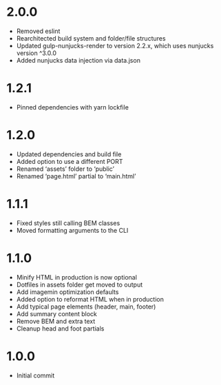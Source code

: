 # 2.0.0

- Removed eslint  
- Rearchitected build system and folder/file structures  
- Updated gulp-nunjucks-render to version 2.2.x, which uses nunjucks version ^3.0.0  
- Added nunjucks data injection via data.json  

# 1.2.1

- Pinned dependencies with yarn lockfile  

# 1.2.0

- Updated dependencies and build file  
- Added option to use a different PORT  
- Renamed ‘assets’ folder to ‘public’  
- Renamed ‘page.html’ partial to ‘main.html’  

# 1.1.1

- Fixed styles still calling BEM classes  
- Moved formatting arguments to the CLI  

# 1.1.0

- Minify HTML in production is now optional  
- Dotfiles in assets folder get moved to output  
- Add imagemin optimization defaults  
- Added option to reformat HTML when in production  
- Add typical page elements (header, main, footer)  
- Add summary content block  
- Remove BEM and extra text  
- Cleanup head and foot partials  

# 1.0.0

- Initial commit  
